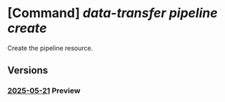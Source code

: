 # [Command] _data-transfer pipeline create_

Create the pipeline resource.

## Versions

### [2025-05-21](/Resources/mgmt-plane/L3N1YnNjcmlwdGlvbnMve30vcmVzb3VyY2Vncm91cHMve30vcHJvdmlkZXJzL21pY3Jvc29mdC5henVyZWRhdGF0cmFuc2Zlci9waXBlbGluZXMve30=/2025-05-21.xml) **Preview**

<!-- mgmt-plane /subscriptions/{}/resourcegroups/{}/providers/microsoft.azuredatatransfer/pipelines/{} 2025-05-21 -->
